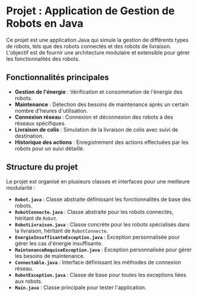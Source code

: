 # Projet : Application de Gestion de Robots en Java

Ce projet est une application Java qui simule la gestion de différents types de robots, tels que des robots connectés et des robots de livraison. L'objectif est de fournir une architecture modulaire et extensible pour gérer les fonctionnalités des robots.

## Fonctionnalités principales
- **Gestion de l'énergie** : Vérification et consommation de l'énergie des robots.
- **Maintenance** : Détection des besoins de maintenance après un certain nombre d'heures d'utilisation.
- **Connexion réseau** : Connexion et déconnexion des robots à des réseaux spécifiques.
- **Livraison de colis** : Simulation de la livraison de colis avec suivi de destination.
- **Historique des actions** : Enregistrement des actions effectuées par les robots pour un suivi détaillé.

## Structure du projet
Le projet est organisé en plusieurs classes et interfaces pour une meilleure modularité :

- **`Robot.java`** : Classe abstraite définissant les fonctionnalités de base des robots.
- **`RobotConnecte.java`** : Classe abstraite pour les robots connectés, héritant de `Robot`.
- **`RobotLivraison.java`** : Classe concrète pour les robots spécialisés dans la livraison, héritant de `RobotConnecte`.
- **`EnergieInsuffisanteException.java`** : Exception personnalisée pour gérer les cas d'énergie insuffisante.
- **`MaintenanceRequiseException.java`** : Exception personnalisée pour gérer les besoins de maintenance.
- **`Connectable.java`** : Interface définissant les méthodes de connexion réseau.
- **`RobotException.java`** : Classe de base pour toutes les exceptions liées aux robots.
- **`Main.java`** : Classe principale pour tester l'application.

